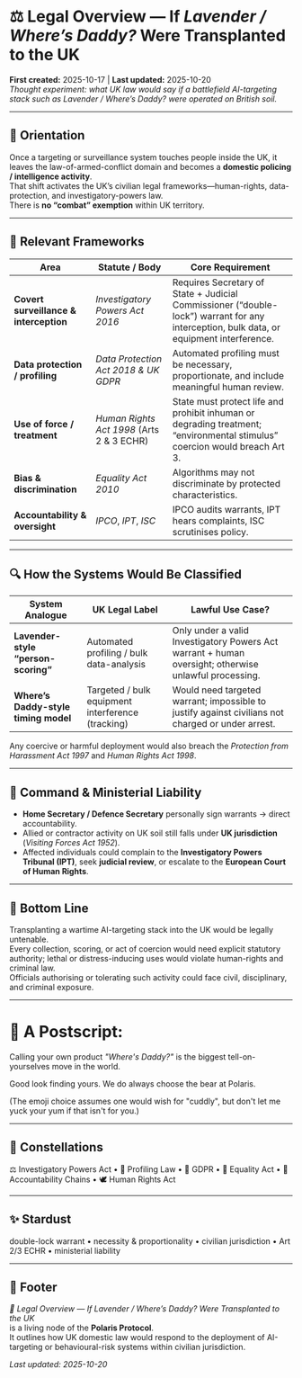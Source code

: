 # ⚖️ Legal Overview — If *Lavender / Where’s Daddy?* Were Transplanted to the UK  
**First created:** 2025-10-17 | **Last updated:** 2025-10-20  
*Thought experiment: what UK law would say if a battlefield AI-targeting stack such as Lavender / Where’s Daddy? were operated on British soil.*

---

## 🧭 Orientation  
Once a targeting or surveillance system touches people inside the UK, it leaves the law-of-armed-conflict domain and becomes a **domestic policing / intelligence activity**.  
That shift activates the UK’s civilian legal frameworks—human-rights, data-protection, and investigatory-powers law.  
There is **no “combat” exemption** within UK territory.

---

## 🧩 Relevant Frameworks

| Area | Statute / Body | Core Requirement |
|------|----------------|------------------|
| **Covert surveillance & interception** | *Investigatory Powers Act 2016* | Requires Secretary of State + Judicial Commissioner (“double-lock”) warrant for any interception, bulk data, or equipment interference. |
| **Data protection / profiling** | *Data Protection Act 2018 & UK GDPR* | Automated profiling must be necessary, proportionate, and include meaningful human review. |
| **Use of force / treatment** | *Human Rights Act 1998* (Arts 2 & 3 ECHR) | State must protect life and prohibit inhuman or degrading treatment; “environmental stimulus” coercion would breach Art 3. |
| **Bias & discrimination** | *Equality Act 2010* | Algorithms may not discriminate by protected characteristics. |
| **Accountability & oversight** | *IPCO*, *IPT*, *ISC* | IPCO audits warrants, IPT hears complaints, ISC scrutinises policy. |

---

## 🔍 How the Systems Would Be Classified

| System Analogue | UK Legal Label | Lawful Use Case? |
|------------------|----------------|------------------|
| **Lavender-style “person-scoring”** | Automated profiling / bulk data-analysis | Only under a valid Investigatory Powers Act warrant + human oversight; otherwise unlawful processing. |
| **Where’s Daddy-style timing model** | Targeted / bulk equipment interference (tracking) | Would need targeted warrant; impossible to justify against civilians not charged or under arrest. |

Any coercive or harmful deployment would also breach the *Protection from Harassment Act 1997* and *Human Rights Act 1998*.

---

## 🧮 Command & Ministerial Liability
- **Home Secretary / Defence Secretary** personally sign warrants → direct accountability.  
- Allied or contractor activity on UK soil still falls under **UK jurisdiction** (*Visiting Forces Act 1952*).  
- Affected individuals could complain to the **Investigatory Powers Tribunal (IPT)**, seek **judicial review**, or escalate to the **European Court of Human Rights**.

---

## 🧭 Bottom Line  
Transplanting a wartime AI-targeting stack into the UK would be legally untenable.  
Every collection, scoring, or act of coercion would need explicit statutory authority; lethal or distress-inducing uses would violate human-rights and criminal law.  
Officials authorising or tolerating such activity could face civil, disciplinary, and criminal exposure.  

---

# 🧸 A Postscript:

Calling your own product *"Where's Daddy?"* is the biggest tell-on-yourselves move in the world.  

Good look finding yours. We do always choose the bear at Polaris.  

(The emoji choice assumes one would wish for "cuddly", but don't let me yuck your yum if that isn't for you.)

---

## 🌌 Constellations  
⚖️ Investigatory Powers Act • 🧠 Profiling Law • 🧾 GDPR • 🪪 Equality Act • 🧱 Accountability Chains • 🕊️ Human Rights Act

---

## ✨ Stardust  
double-lock warrant • necessity & proportionality • civilian jurisdiction • Art 2/3 ECHR • ministerial liability

---

## 🏮 Footer  
*🪻 Legal Overview — If Lavender / Where’s Daddy? Were Transplanted to the UK*  
is a living node of the **Polaris Protocol**.  
It outlines how UK domestic law would respond to the deployment of AI-targeting or behavioural-risk systems within civilian jurisdiction.

_Last updated: 2025-10-20_
